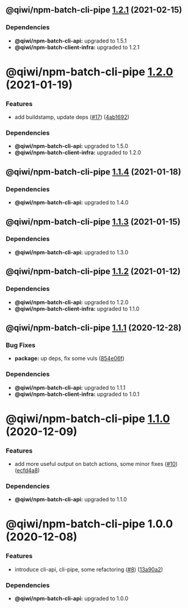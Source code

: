 ## @qiwi/npm-batch-cli-pipe [1.2.1](https://github.com/qiwi/npm-batch-action/compare/@qiwi/npm-batch-cli-pipe@1.2.0...@qiwi/npm-batch-cli-pipe@1.2.1) (2021-02-15)





### Dependencies

* **@qiwi/npm-batch-cli-api:** upgraded to 1.5.1
* **@qiwi/npm-batch-client-infra:** upgraded to 1.2.1

# @qiwi/npm-batch-cli-pipe [1.2.0](https://github.com/qiwi/npm-batch-action/compare/@qiwi/npm-batch-cli-pipe@1.1.4...@qiwi/npm-batch-cli-pipe@1.2.0) (2021-01-19)


### Features

* add buildstamp, update deps ([#17](https://github.com/qiwi/npm-batch-action/issues/17)) ([4ab1692](https://github.com/qiwi/npm-batch-action/commit/4ab16921056b5569450bf099086e43a2265eb6e4))





### Dependencies

* **@qiwi/npm-batch-cli-api:** upgraded to 1.5.0
* **@qiwi/npm-batch-client-infra:** upgraded to 1.2.0

## @qiwi/npm-batch-cli-pipe [1.1.4](https://github.com/qiwi/npm-batch-action/compare/@qiwi/npm-batch-cli-pipe@1.1.3...@qiwi/npm-batch-cli-pipe@1.1.4) (2021-01-18)





### Dependencies

* **@qiwi/npm-batch-cli-api:** upgraded to 1.4.0

## @qiwi/npm-batch-cli-pipe [1.1.3](https://github.com/qiwi/npm-batch-action/compare/@qiwi/npm-batch-cli-pipe@1.1.2...@qiwi/npm-batch-cli-pipe@1.1.3) (2021-01-15)





### Dependencies

* **@qiwi/npm-batch-cli-api:** upgraded to 1.3.0

## @qiwi/npm-batch-cli-pipe [1.1.2](https://github.com/qiwi/npm-batch-action/compare/@qiwi/npm-batch-cli-pipe@1.1.1...@qiwi/npm-batch-cli-pipe@1.1.2) (2021-01-12)





### Dependencies

* **@qiwi/npm-batch-cli-api:** upgraded to 1.2.0
* **@qiwi/npm-batch-client-infra:** upgraded to 1.1.0

## @qiwi/npm-batch-cli-pipe [1.1.1](https://github.com/qiwi/npm-batch-action/compare/@qiwi/npm-batch-cli-pipe@1.1.0...@qiwi/npm-batch-cli-pipe@1.1.1) (2020-12-28)


### Bug Fixes

* **package:** up deps, fix some vuls ([854e06f](https://github.com/qiwi/npm-batch-action/commit/854e06fb697da98574fff619d1039cd2b5bebda0))





### Dependencies

* **@qiwi/npm-batch-cli-api:** upgraded to 1.1.1
* **@qiwi/npm-batch-client-infra:** upgraded to 1.0.1

# @qiwi/npm-batch-cli-pipe [1.1.0](https://github.com/qiwi/npm-batch-action/compare/@qiwi/npm-batch-cli-pipe@1.0.0...@qiwi/npm-batch-cli-pipe@1.1.0) (2020-12-09)


### Features

* add more useful output on batch actions, some minor fixes ([#10](https://github.com/qiwi/npm-batch-action/issues/10)) ([ecfd4a8](https://github.com/qiwi/npm-batch-action/commit/ecfd4a8aaf4ca9e39f5f8f8de9c61b9d6f9acae6))





### Dependencies

* **@qiwi/npm-batch-cli-api:** upgraded to 1.1.0

# @qiwi/npm-batch-cli-pipe 1.0.0 (2020-12-08)


### Features

* introduce cli-api, cli-pipe, some refactoring ([#8](https://github.com/qiwi/npm-batch-action/issues/8)) ([13a90a2](https://github.com/qiwi/npm-batch-action/commit/13a90a2f4c40b12106f5ad7bc322b9c0171ed337))





### Dependencies

* **@qiwi/npm-batch-cli-api:** upgraded to 1.0.0

